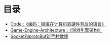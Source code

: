 # 目录

* [Code :《编码：隐匿在计算机软硬件背后的语言》](code.md)
* [Game-Engine-Architecture :《游戏引擎架构》](game-engine-architecture/)
* [Socket和protoBuf新手村教程](socket-and-protobuf/socket-he-protobuf-xin-shou-cun-jiao-cheng.md)


